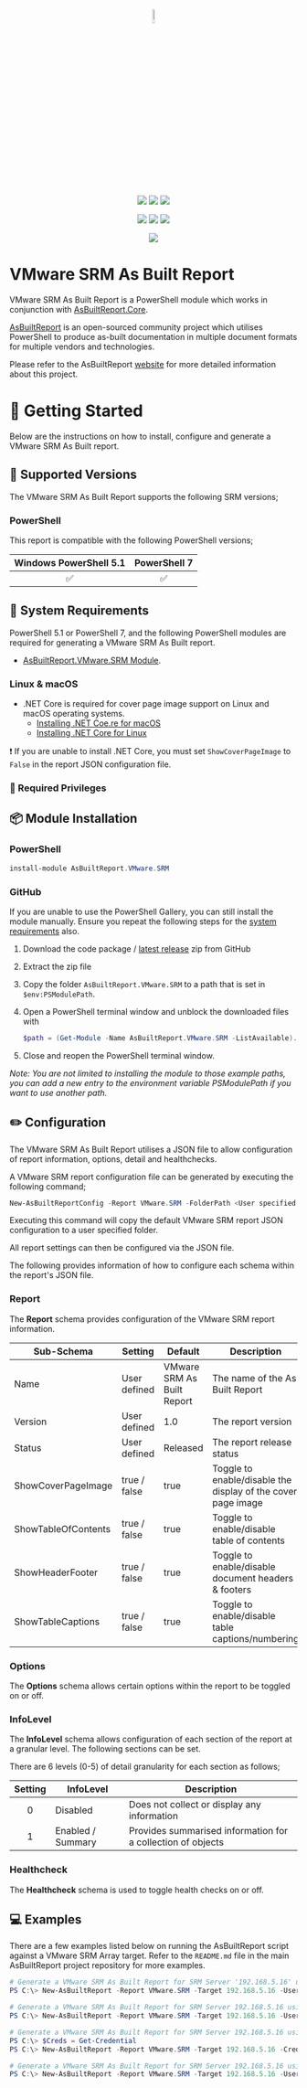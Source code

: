 <!-- ********** DO NOT EDIT THESE LINKS ********** -->
<p align="center">
    <a href="https://www.asbuiltreport.com/" alt="AsBuiltReport"></a>
            <img src='https://raw.githubusercontent.com/AsBuiltReport/AsBuiltReport/master/AsBuiltReport.png' width="8%" height="8%" /></a>
</p>
<p align="center">
    <a href="https://www.powershellgallery.com/packages/AsBuiltReport.VMware.SRM/" alt="PowerShell Gallery Version">
        <img src="https://img.shields.io/powershellgallery/v/AsBuiltReport.VMware.SRM.svg" /></a>
    <a href="https://www.powershellgallery.com/packages/AsBuiltReport.VMware.SRM/" alt="PS Gallery Downloads">
        <img src="https://img.shields.io/powershellgallery/dt/AsBuiltReport.VMware.SRM.svg" /></a>
    <a href="https://www.powershellgallery.com/packages/AsBuiltReport.VMware.SRM/" alt="PS Platform">
        <img src="https://img.shields.io/powershellgallery/p/AsBuiltReport.VMware.SRM.svg" /></a>
</p>
<p align="center">
    <a href="https://github.com/AsBuiltReport/AsBuiltReport.VMware.SRM/graphs/commit-activity" alt="GitHub Last Commit">
        <img src="https://img.shields.io/github/last-commit/AsBuiltReport/AsBuiltReport.VMware.SRM/master.svg" /></a>
    <a href="https://raw.githubusercontent.com/AsBuiltReport/AsBuiltReport.VMware.SRM/master/LICENSE" alt="GitHub License">
        <img src="https://img.shields.io/github/license/AsBuiltReport/AsBuiltReport.VMware.SRM.svg" /></a>
    <a href="https://github.com/AsBuiltReport/AsBuiltReport.VMware.SRM/graphs/contributors" alt="GitHub Contributors">
        <img src="https://img.shields.io/github/contributors/AsBuiltReport/AsBuiltReport.VMware.SRM.svg"/></a>
</p>
<p align="center">
    <a href="https://twitter.com/AsBuiltReport" alt="Twitter">
            <img src="https://img.shields.io/twitter/follow/AsBuiltReport.svg?style=social"/></a>
</p>
<!-- ********** DO NOT EDIT THESE LINKS ********** -->

# VMware SRM As Built Report

VMware SRM As Built Report is a PowerShell module which works in conjunction with [AsBuiltReport.Core](https://github.com/AsBuiltReport/AsBuiltReport.Core).

[AsBuiltReport](https://github.com/AsBuiltReport/AsBuiltReport) is an open-sourced community project which utilises PowerShell to produce as-built documentation in multiple document formats for multiple vendors and technologies.

Please refer to the AsBuiltReport [website](https://www.asbuiltreport.com) for more detailed information about this project.

# :beginner: Getting Started

Below are the instructions on how to install, configure and generate a VMware SRM As Built report.

## :floppy_disk: Supported Versions
<!-- ********** Update supported SRM versions ********** -->
The VMware SRM As Built Report supports the following SRM versions;

### PowerShell

This report is compatible with the following PowerShell versions;

<!-- ********** Update supported PowerShell versions ********** -->
| Windows PowerShell 5.1 |     PowerShell 7    |
|:----------------------:|:--------------------:|
|   :white_check_mark:   | :white_check_mark: |

## :wrench: System Requirements

<!-- ********** Update system requirements ********** -->
PowerShell 5.1 or PowerShell 7, and the following PowerShell modules are required for generating a VMware SRM As Built report.

- [AsBuiltReport.VMware.SRM Module](https://www.powershellgallery.com/packages/AsBuiltReport.VMware.SRM/).

### Linux & macOS

- .NET Core is required for cover page image support on Linux and macOS operating systems.
  - [Installing .NET Coe.re for macOS](https://docs.microsoft.com/en-us/dotnet/core/install/macos)
  - [Installing .NET Core for Linux](https://docs.microsoft.com/en-us/dotnet/core/install/linux)

❗ If you are unable to install .NET Core, you must set `ShowCoverPageImage` to `False` in the report JSON configuration file.

### :closed_lock_with_key: Required Privileges
<!-- ********** Define required privileges ********** -->
<!-- ********** Try to follow best practices to define least privileges ********** -->

## :package: Module Installation

### PowerShell
<!-- ********** Add installation for any additional PowerShell module(s) ********** -->
```powershell
install-module AsBuiltReport.VMware.SRM
```

### GitHub

If you are unable to use the PowerShell Gallery, you can still install the module manually. Ensure you repeat the following steps for the [system requirements](https://github.com/AsBuiltReport/AsBuiltReport.VMware.SRM#wrench-system-requirements) also.

1. Download the code package / [latest release](https://github.com/AsBuiltReport/AsBuiltReport.VMware.SRM/releases/latest) zip from GitHub
2. Extract the zip file
3. Copy the folder `AsBuiltReport.VMware.SRM` to a path that is set in `$env:PSModulePath`.
4. Open a PowerShell terminal window and unblock the downloaded files with

    ```powershell
    $path = (Get-Module -Name AsBuiltReport.VMware.SRM -ListAvailable).ModuleBase; Unblock-File -Path $path\*.psd1; Unblock-File -Path $path\Src\Public\*.ps1; Unblock-File -Path $path\Src\Private\*.ps1
    ```

5. Close and reopen the PowerShell terminal window.

_Note: You are not limited to installing the module to those example paths, you can add a new entry to the environment variable PSModulePath if you want to use another path._

## :pencil2: Configuration

The VMware SRM As Built Report utilises a JSON file to allow configuration of report information, options, detail and healthchecks.

A VMware SRM report configuration file can be generated by executing the following command;

```powershell
New-AsBuiltReportConfig -Report VMware.SRM -FolderPath <User specified folder> -Filename <Optional>
```

Executing this command will copy the default VMware SRM report JSON configuration to a user specified folder.

All report settings can then be configured via the JSON file.

The following provides information of how to configure each schema within the report's JSON file.

<!-- ********** DO NOT CHANGE THE REPORT SCHEMA SETTINGS ********** -->
### Report

The **Report** schema provides configuration of the VMware SRM report information.

| Sub-Schema          | Setting      | Default                        | Description                                                  |
|---------------------|--------------|--------------------------------|--------------------------------------------------------------|
| Name                | User defined | VMware SRM As Built Report | The name of the As Built Report                              |
| Version             | User defined | 1.0                            | The report version                                           |
| Status              | User defined | Released                       | The report release status                                    |
| ShowCoverPageImage  | true / false | true                           | Toggle to enable/disable the display of the cover page image |
| ShowTableOfContents | true / false | true                           | Toggle to enable/disable table of contents                   |
| ShowHeaderFooter    | true / false | true                           | Toggle to enable/disable document headers & footers          |
| ShowTableCaptions   | true / false | true                           | Toggle to enable/disable table captions/numbering            |

### Options

The **Options** schema allows certain options within the report to be toggled on or off.

<!-- ********** Add/Remove the number of InfoLevels as required ********** -->
### InfoLevel

The **InfoLevel** schema allows configuration of each section of the report at a granular level. The following sections can be set.

There are 6 levels (0-5) of detail granularity for each section as follows;

| Setting | InfoLevel         | Description                                                                                                                                |
|:-------:|-------------------|--------------------------------------------------------------------------------------------------------------------------------------------|
|    0    | Disabled          | Does not collect or display any information                                                                                                |
|    1    | Enabled / Summary | Provides summarised information for a collection of objects                                                                                |

### Healthcheck

The **Healthcheck** schema is used to toggle health checks on or off.

## :computer: Examples

There are a few examples listed below on running the AsBuiltReport script against a VMware SRM Array target. Refer to the `README.md` file in the main AsBuiltReport project repository for more examples.

```powershell
# Generate a VMware SRM As Built Report for SRM Server '192.168.5.16' using specified credentials. Export report to HTML & DOCX formats. Use default report style. Append timestamp to report filename. Save reports to 'C:\Users\Jon\Documents'
PS C:\> New-AsBuiltReport -Report VMware.SRM -Target 192.168.5.16 -Username 'administrator@vsphere.local' -Password 'P@ssw0rd' -Format Html,Word -OutputFolderPath 'C:\Users\Jon\Documents' -Timestamp

# Generate a VMware SRM As Built Report for SRM Server 192.168.5.16 using specified credentials and report configuration file. Export report to Text, HTML & DOCX formats. Use default report style. Save reports to 'C:\Users\Jon\Documents'. Display verbose messages to the console.
PS C:\> New-AsBuiltReport -Report VMware.SRM -Target 192.168.5.16 -Username 'administrator@vsphere.local' -Password 'P@ssw0rd' -Format Text,Html,Word -OutputFolderPath 'C:\Users\Jon\Documents' -ReportConfigFilePath 'C:\Users\Jon\AsBuiltReport\AsBuiltReport.VMware.SRM.json' -Verbose

# Generate a VMware SRM As Built Report for SRM Server 192.168.5.16 using stored credentials. Export report to HTML & Text formats. Use default report style. Highlight environment issues within the report. Save reports to 'C:\Users\Jon\Documents'.
PS C:\> $Creds = Get-Credential
PS C:\> New-AsBuiltReport -Report VMware.SRM -Target 192.168.5.16 -Credential $Creds -Format Html,Text -OutputFolderPath 'C:\Users\Jon\Documents' -EnableHealthCheck

# Generate a VMware SRM As Built Report for SRM Server 192.168.5.16 using specified credentials. Export report to HTML & DOCX formats. Use default report style. Reports are saved to the user profile folder by default. Attach and send reports via e-mail.
PS C:\> New-AsBuiltReport -Report VMware.SRM -Target 192.168.5.16 -Username 'administrator@vsphere.local' -Password 'P@ssw0rd' -Format Html,Word -OutputFolderPath 'C:\Users\Jon\Documents' -SendEmail
```
